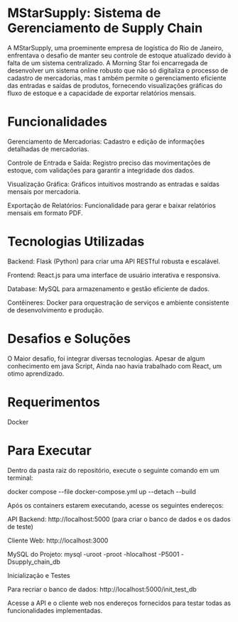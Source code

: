 # MStarSupply: Sistema de Gerenciamento de Supply Chain

A MStarSupply, uma proeminente empresa de logística do Rio de Janeiro, enfrentava o desafio de manter seu controle de estoque atualizado devido à falta de um sistema centralizado.
A Morning Star foi encarregada de desenvolver um sistema online robusto que não só digitaliza o processo de cadastro de mercadorias, mas t
ambém permite o gerenciamento eficiente das entradas e saídas de produtos, fornecendo visualizações
gráficas do fluxo de estoque e a capacidade de exportar relatórios mensais.

# Funcionalidades

Gerenciamento de Mercadorias: Cadastro e edição de informações detalhadas de mercadorias.

Controle de Entrada e Saída: Registro preciso das movimentações de estoque, com validações para garantir a integridade dos dados.

Visualização Gráfica: Gráficos intuitivos mostrando as entradas e saídas mensais por mercadoria.

Exportação de Relatórios: Funcionalidade para gerar e baixar relatórios mensais em formato PDF.

# Tecnologias Utilizadas

Backend: Flask (Python) para criar uma API RESTful robusta e escalável.

Frontend: React.js para uma interface de usuário interativa e responsiva.

Database: MySQL para armazenamento e gestão eficiente de dados.

Contêineres: Docker para orquestração de serviços e ambiente consistente de desenvolvimento e produção.

# Desafios e Soluções

O Maior desafio, foi integrar diversas tecnologias. 
Apesar de algum conhecimento em java Script, Ainda nao havia trabalhado com React, um otimo aprendizado.

# Requerimentos
Docker

# Para Executar

Dentro da pasta raiz do repositório, execute o seguinte comando em um terminal:

docker compose --file docker-compose.yml up --detach --build

Após os containers estarem executando, acesse os seguintes endereços:

API Backend: http://localhost:5000 (para criar o banco de dados e os dados de teste)

Cliente Web: http://localhost:3000

MySQL do Projeto: mysql -uroot -proot -hlocalhost -P5001 -Dsupply_chain_db

Inicialização e Testes

Para recriar o banco de dados: http://localhost:5000/init_test_db

Acesse a API e o cliente web nos endereços fornecidos para testar todas as funcionalidades implementadas.


